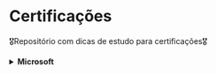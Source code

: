 # Certificações

🎖️Repositório com dicas de estudo para certificações🎖️

<details>
<summary><strong>Microsoft</strong></summary>
  <details>
    <summary><strong>AZ-900</strong></summary>

Esta prova avalia conhecimentos básicos sobre conceitos da computação em nuvem, principais serviços e configurações de preço, segurança e privacidade no ambiente da Azure. É recomendada para quem está começando a utilizar estes serviços.

Seguem alguns links úteis para se preparar para a prova:

[Inscrição e trilha para estudo](https://learn.microsoft.com/pt-br/credentials/certifications/azure-fundamentals/?practice-assessment-type=certification)

[Simulado da Microsoft](https://learn.microsoft.com/pt-br/credentials/certifications/azure-fundamentals/practice/assessment?assessment-type=practice&assessmentId=23&practice-assessment-type=certification)

[Playlist do Canal da Cloud](https://www.youtube.com/watch?v=4ub1uGKQK6U&list=PLz3hnOImntANgM1EyWSGkY4v-7dhWURWt&ab_channel=CanaldaCloud)

[Playlist do Canal do Henrique Eduardo](https://www.youtube.com/watch?v=h5PNYnwApkM&list=PL_yq9hmeKAk_rUvgo0KECZYI1bKzcyncC&ab_channel=HenriqueEduardoSouza)

  </details>
  <details>
    <summary><strong>DP-900</strong></summary>

Esta prova certifica conhecimentos básicos sobre dados e conceitos de dados no Microsoft Azure, abordando bancos de dados relacionais, não relacionais, análises e workloads em nuvem.

Seguem alguns links úteis para se preparar para a prova:

[Inscrição e trilha para estudo](https://learn.microsoft.com/pt-br/credentials/certifications/azure-data-fundamentals/?practice-assessment-type=certification)

[Simulado da Microsoft](https://learn.microsoft.com/pt-br/credentials/certifications/azure-data-fundamentals/practice/assessment?assessment-type=practice&assessmentId=24&practice-assessment-type=certification)

[Playlist do Canal da Cloud](https://www.youtube.com/watch?v=-znvy4pHy1Y&list=PLz3hnOImntANFctjp36UIk0tjX43UFJdy&ab_channel=CanaldaCloud)

[Playlist do Canal do Henrique Eduardo](https://www.youtube.com/watch?v=Fqzx_87pFCg&list=PL_yq9hmeKAk9hc_FGAKHl-hI66GRjLa4P&ab_channel=HenriqueEduardoSouza)
  </details>
  <details>
    <summary><strong>DP-600</strong></summary>

Esta prova certifica habilidades em implementar e gerenciar soluções de dados no Microsoft Fabric, abordando integração, análise, governança e segurança em uma plataforma unificada de análise de dados.

Seguem alguns links úteis para a prova:

[Acesse o Fabric](https://app.fabric.microsoft.com/)

**Conteúdo**

[Trilha da Microsoft](https://learn.microsoft.com/pt-br/credentials/certifications/fabric-analytics-engineer-associate/?practice-assessment-type=certification)

[Notas sobre o Fabric](https://microsoft.github.io/fabricnotes/)


**Simulados**

[Simulado da Microsoft](https://learn.microsoft.com/pt-br/credentials/certifications/exams/dp-600/practice/assessment?assessment-type=practice&assessmentId=90)

[Examtopics](https://www.examtopics.com/exams/microsoft/dp-600/)

[CertyIQ](https://certyiq.com/practice-test/)

**Exercícios**

[Laboratório de exercícios](https://microsoftlearning.github.io/mslearn-fabric/)

**Canais e Playlists - PT-BR**

[Canal do Sidney Cirqueira](https://www.youtube.com/@SidneyCirqueira)

[Canal do Tiago Dantas](https://www.youtube.com/watch?v=IlT2OW5ZlbY&list=PLEG7l1mtwYp2z5TKhruvCVP5LGuyzm4UG&ab_channel=ElementoTecnologiaeDesenvolvimento)

**Canais e Playlists - EN-US**

[Learn Microsoft Fabric with Will](https://www.youtube.com/watch?v=yfeu9GJ_p6s&list=PLug2zSFKZmV05ZJcmHemXxyJjPVXeQ2qS&ab_channel=LearnMicrosoftFabricwithWill)

[BI Consulting Pro](https://www.youtube.com/watch?v=qK5_snfqGSM&list=PLp4MAoTwZIfcrbEAKMWBHIvlX1H5y7Vwz&ab_channel=BIConsultingPro)

[CloudFitness](https://www.youtube.com/watch?v=iHnCRFdOUVk&list=PLtlmylp_ZK5wtwY19vxlnn4SXNoaLLU-H&ab_channel=CloudFitness)

  </details>
  <details>
<summary><strong>PL-900</strong></summary>

Esta é uma certificação introdutória que aborda os principais conceitos e componentes da Power Platform, como Power BI, Power Apps, Power Automate e Power Virtual Agents, destacando suas integrações e benefícios para a automação de processos e análise de dados.

[Inscrição e trilha para estudo](https://learn.microsoft.com/pt-br/credentials/certifications/power-platform-fundamentals/?practice-assessment-type=certification)

[Simulado da Microsoft](https://learn.microsoft.com/pt-br/credentials/certifications/power-platform-fundamentals/practice/assessment?assessment-type=practice&assessmentId=34&practice-assessment-type=certification)

**Canais e Playlists - PT-BR**

[Power Apps na Prática - Danilo Ciciliotti](https://www.youtube.com/watch?v=GjSIJCDWmJk&ab_channel=PowerAppsnaPr%C3%A1tica-DaniloCiciliotti)

[Questões PL-900 parte 01 - Exame Cloud Play](https://www.youtube.com/watch?v=vesKO9kZbpg&ab_channel=ExameCloudPlay)


**Canais e Playlists - EN-US**

[PL-900 Microsoft Power Platform Fundamentals Study Cram - John Savill's Technical Training](https://www.youtube.com/watch?v=lbPHM-MiEUA&t=20s&ab_channel=JohnSavill%27sTechnicalTraining)

[PL-900 Exam - A Guide To Cloud](https://www.youtube.com/watch?v=iEYJ7feM_TM&list=PLhLKc18P9YOAw_Iuo68yy47_HDoH7AT1N&ab_channel=AGuideToCloud)

</details>

<details>
<summary><strong>DP-203</strong></summary>

Esta certificação aborda o design e a implementação de soluções de dados em Azure, incluindo integração, transformação, armazenamento e análise de dados em serviços como Azure Synapse Analytics, Data Lake, Databricks e outros.

[Inscrição e trilha para estudo](https://learn.microsoft.com/pt-br/credentials/certifications/exams/dp-203/)

[Simulado da Microsoft](https://learn.microsoft.com/pt-br/credentials/certifications/exams/dp-203/practice/assessment?assessment-type=practice&assessmentId=49)

**Exercícios**

[Laboratório de exercícios](https://microsoftlearning.github.io/dp-203-azure-data-engineer/)

[Laboratório de exercícios - GitHub](https://github.com/MicrosoftLearning/dp-203-azure-data-engineer.pt-br)

**Canais e Playlists - PT-BR**

[Canal do Sidney Cirqueira](https://www.youtube.com/watch?v=aQZq-I_feFw&list=PLNZqHhJp9syXBhdXmwry_8mGhCO8Vm53s&ab_channel=SidneyCirqueira-DominandooMicrosoftFabric)

[Azure Brasil - Comunidade Técnica](https://www.youtube.com/watch?v=qY1W3ls2qtk&ab_channel=AzureBrasil-ComunidadeT%C3%A9cnica)

**Canais e Playlists - EN-US**

[Tybul on Azure](https://www.youtube.com/watch?v=HPYUuBuq1Ns&list=PLuQSde7Xvu7DCRenR1otgxAplTtnzKO9e&ab_channel=TybulonAzure)

[The Tech BlackBoard](https://www.youtube.com/watch?v=mbo43UgIkYc&list=PL0AYtrUw-NRQu89sbJNXPEo0dkBVTujY5&ab_channel=TheTechBlackBoard)

</details>

<details>
<summary><strong>AZ-204</strong></summary>

[Inscrição e trilha para estudo](https://learn.microsoft.com/pt-br/credentials/certifications/azure-developer/?practice-assessment-type=certification)

[Simulado da Microsoft](https://learn.microsoft.com/pt-br/credentials/certifications/azure-developer/practice/assessment?assessment-type=practice&assessmentId=35&practice-assessment-type=certification)


</details>

</details>


